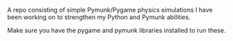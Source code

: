 A repo consisting of simple Pymunk/Pygame physics simulations I have been working on to strengthen my Python and Pymunk abilities.

Make sure you have the pygame and pymunk libraries installed to run these.
